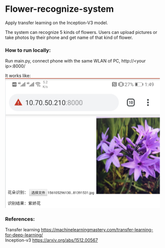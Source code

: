 # Flower-recognize-system
Apply transfer learning on the Inception-V3 model.

The system can recognize 5 kinds of flowers. Users can upload pictures or take photos by their phone and get name of that kind of flower.

### How to run locally:
Run main.py, connect phone with the same WLAN of PC, http:\/\/\<your ip\>:8000/  

It works like:
![alt text](https://github.com/morningbreeze22/Flower-recognize-system/blob/main/pic/result1.png)

### References:
Transfer learning https://machinelearningmastery.com/transfer-learning-for-deep-learning/  <br>
Inception-v3 https://arxiv.org/abs/1512.00567
